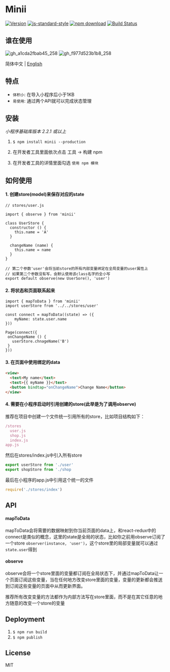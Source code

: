 # Minii

[![Version](http://img.shields.io/npm/v/minii.svg)](https://www.npmjs.org/package/minii)
[![js-standard-style](https://img.shields.io/badge/code%20style-standard-brightgreen.svg?style=flat)](https://github.com/feross/standard)
[![npm download][download-image]][download-url]
[![Build Status](https://travis-ci.org/wwayne/minii.svg?branch=master)](https://travis-ci.org/wwayne/minii)

[download-image]: https://img.shields.io/npm/dm/minii.svg?style=flat-square
[download-url]: https://npmjs.org/package/minii

## 谁在使用
![gh_a1cda2fbab45_258](https://user-images.githubusercontent.com/5305874/53417621-e9541400-3a10-11e9-9dd7-86ab851ddab5.jpg)
![gh_f977d523b1b8_258](https://user-images.githubusercontent.com/5305874/56073712-19961d00-5ddb-11e9-8b3b-70a40b9c1aa8.jpg)

简体中文 | [English](./README-EN.md)

## 特点
* `体积小`: 在导入小程序后小于1KB
* `易使用`: 通过两个API就可以完成状态管理

## 安装
*小程序基础库版本 2.2.1 或以上*

1. `$ npm install minii --production`

2. 在开发者工具里面依次点击 工具 -> 构建 npm

3. 在开发者工具的详情里面勾选 `使用 npm 模块`

## 如何使用
#### 1. 创建store(model)来保存对应的state
```JS
// stores/user.js

import { observe } from 'minii'

class UserStore {
  constructor () {
    this.name = 'A'
  }

  changeName (name) {
    this.name = name
  }
}

// 第二个参数'user'会将当前store的所有内部变量绑定在全局变量的user属性上
// 如果第二个参数没有写，会默认使用该class名字的全小写
export default observe(new UserSore(), 'user')
```

#### 2. 将状态和页面联系起来
```JS
import { mapToData } from 'minii'
import userStore from '../../stores/user'

const connect = mapToData((state) => ({
	myName: state.user.name
}))

Page(connect({
 onChangeName () {
   userStore.chnageName('B')
 }
}))
```

#### 3. 在页面中使用绑定的data
```html
<view>
  <text>My name</text>
  <text>{{ myName }}</text>
  <button bindtap="onChangeName">Change Name</button>
</view>
```

#### 4. 需要在小程序启动时引用创建的store(此举是为了调用observe)
推荐在项目中创建一个文件统一引用所有的store，比如项目结构如下：

```js
/stores
  user.js
  shop.js
  index.js
app.js
```

然后在stores/index.js中引入所有store

```js
export userStore from './user'
export shopStore from './shop
```

最后在小程序的app.js中引用这个统一的文件

```js
require('./stores/index')
```

## API
#### mapToData

mapToData会将需要的数据映射到你当前页面的data上，和react-redux中的connect是类似的概念，这里的state是全局的状态，比如你之前用observe订阅了一个store `observer(instance, 'user')`，这个store里的局部变量就可以通过`state.user`得到

#### observe

observe会将一个store里面的变量都订阅在全局状态下，并通过mapToData让一个页面订阅这些变量，当在任何地方改变store里面的变量，变量的更新都会推送到订阅这些变量的页面中从而更新界面。

推荐所有改变变量的方法都作为内部方法写在store里面，而不是在其它任意的地方随意的改变一个store的变量


## Deployment
1. `$ npm run build`
2. `$ npm publish`

## License

MIT



